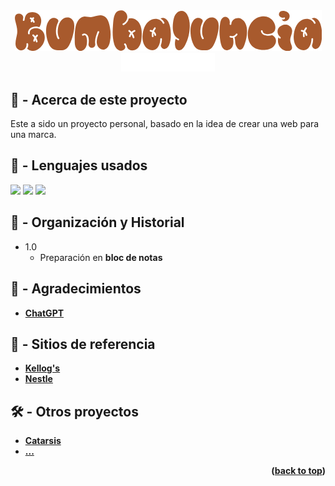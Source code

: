 <!-- LOGO PRESENTATION -->
<section id= "top">
<div align="center">
  <img src="logo.png" alt="Logo">
</div>
<div align="center">
   <a href="https://github.com/Sailok25">
    <img src="by.png" alt="bysailok" width=150>
    </a>
</div>


<!-- ACERCA DE ESTE PROYECTO -->
## 🚧 - Acerca de este proyecto
Este a sido un proyecto personal, basado en la idea de crear una web para una marca.

## 🎯 - Lenguajes usados
<img src="https://img.shields.io/badge/HTML5-E34F26?style=for-the-badge&logo=html5&logoColor=white"/>
<img src="https://img.shields.io/badge/CSS3-1572B6?style=for-the-badge&logo=css3&logoColor=white"/>
<img src="https://img.shields.io/badge/JavaScript-323330?style=for-the-badge&logo=javascript&logoColor=F7DF1E"/>

## 📖 - Organización y Historial
* 1.0
    * Preparación en <b>bloc de notas<b/>




<!-- AGRADECIMIENTOS -->
## 🥇 - Agradecimientos
* <a href="https://chat.openai.com/">ChatGPT</a>

## 🙌 - Sitios de referencia
* <a href="https://www.kelloggs.es/">Kellog's</a>
* <a href="https://empresa.nestle.es/es">Nestle</a>




<!-- LINKS -->
## 🛠️ - Otros proyectos
* <a href="https://github.com/Sailok25/Catarsis">Catarsis</a>
* <a href="Link">...</a>

<p align="right">(<a href="#top">back to top</a>)</p>
